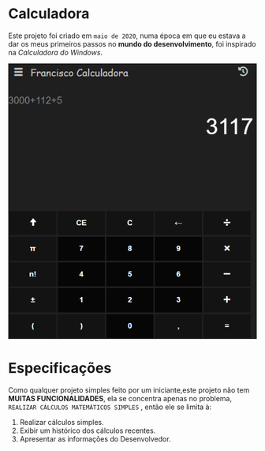 # Calculadora

Este projeto foi criado em `maio de 2020`, numa época em que eu estava a dar os meus primeiros passos no **mundo do desenvolvimento**, foi inspirado na _Calculadora do Windows_.

<img src="./asset1.PNG" />

# Especificações

Como qualquer projeto simples feito por um iniciante,este projeto não tem **MUITAS FUNCIONALIDADES**, ela se concentra apenas no problema, `REALIZAR CÁLCULOS MATEMÁTICOS SIMPLES` , então ele se limita à:

1. Realizar cálculos simples.
2. Exibir um histórico dos cálculos recentes.
3. Apresentar as informações do Desenvolvedor.

